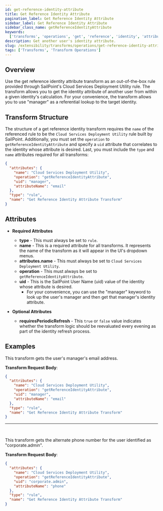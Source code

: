 ```yaml
---
id: get-reference-identity-attribute
title: Get Reference Identity Attribute
pagination_label: Get Reference Identity Attribute
sidebar_label: Get Reference Identity Attribute
sidebar_class_name: getReferenceIdentityAttribute
keywords:
  ['transforms', 'operations', 'get', 'reference', 'identity', 'attribute']
description: Get another user's identity attribute.
slug: /extensibility/transforms/operations/get-reference-identity-attribute
tags: ['Transforms', 'Transform Operations']
---
```


## Overview

Use the get reference identity attribute transform as an out-of-the-box rule provided through SailPoint's Cloud Services Deployment Utility rule. The transform allows you to get the identity attribute of another user from within a given identity's calculation. For your convenience, the transform allows you to use "manager" as a referential lookup to the target identity.

## Transform Structure

The structure of a get reference identity transform requires the `name` of the referenced rule to be the `Cloud Services Deployment Utility` rule built by SailPoint. Additionally, you must set the `operation` to `getReferenceIdentityAttribute` and specify a `uid` attribute that correlates to the identity whose attribute is desired. Last, you must include the `type` and `name` attributes required for all transforms:

```json
{
  "attributes": {
    "name": "Cloud Services Deployment Utility",
    "operation": "getReferenceIdentityAttribute",
    "uid": "manager",
    "attributeName": "email"
  },
  "type": "rule",
  "name": "Get Reference Identity Attribute Transform"
}
```

## Attributes

- **Required Attributes**

  - **type** - This must always be set to `rule`.
  - **name** - This is a required attribute for all transforms. It represents the name of the transform as it will appear in the UI's dropdown menus.
  - **attributes.name** - This must always be set to `Cloud Services Deployment Utility`.
  - **operation** - This must always be set to `getReferenceIdentityAttribute`.
  - **uid** - This is the SailPoint User Name (uid) value of the identity whose attribute is desired.
    - For your convenience, you can use the "manager" keyword to look up the user's manager and then get that manager's identity attribute.

- **Optional Attributes**
  - **requiresPeriodicRefresh** - This `true` or `false` value indicates whether the transform logic should be reevaluated every evening as part of the identity refresh process.

## Examples

This transform gets the user's manager's email address.

**Transform Request Body**:

```json
{
  "attributes": {
    "name": "Cloud Services Deployment Utility",
    "operation": "getReferenceIdentityAttribute",
    "uid": "manager",
    "attributeName": "email"
  },
  "type": "rule",
  "name": "Get Reference Identity Attribute Transform"
}
```

---

<p>&nbsp;</p>

This transform gets the alternate phone number for the user identified as "corporate.admin".

**Transform Request Body**:

```json
{
  "attributes": {
    "name": "Cloud Services Deployment Utility",
    "operation": "getReferenceIdentityAttribute",
    "uid": "corporate.admin",
    "attributeName": "phone"
  },
  "type": "rule",
  "name": "Get Reference Identity Attribute Transform"
}
```
